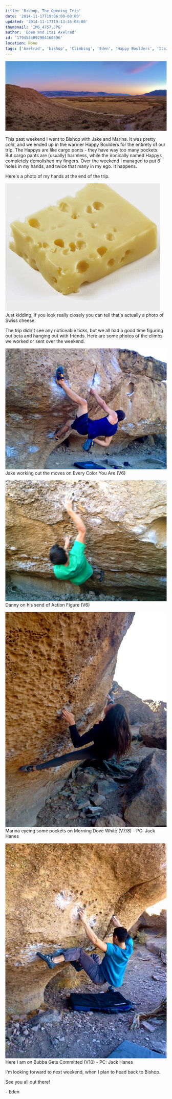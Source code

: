 ```yaml
---
title: 'Bishop, The Opening Trip'
date: '2014-11-17T19:06:00-08:00'
updated: '2014-11-17T19:13:36-08:00'
thumbnail: 'IMG_4757.JPG'
author: 'Eden and Itai Axelrad'
id: '1794524092904160596'
location: None
tags: ['Axelrad', 'bishop', 'Climbing', 'Eden', 'Happy Boulders', 'Itai']
---
```


![image alt](/images/IMG_4757.JPG)

This past weekend I went to Bishop with Jake and Marina. It was pretty cold, and we ended up in the warmer Happy Boulders for the entirety of our trip. The Happys are like cargo pants - they have way too many pockets. But cargo pants are (usually) harmless, while the ironically named Happys completely demolished my fingers. Over the weekend I managed to put 6 holes in my hands, and twice that many in my ego. It happens. 

Here's a photo of my hands at the end of the trip. 

![image alt](/images/swiss-cheese-edited.jpg)Just kidding, if you look really closely you can tell that's actually a photo of Swiss cheese. 

The trip didn't see any noticeable ticks, but we all had a good time figuring out beta and hanging out with friends. Here are some photos of the climbs we worked or sent over the weekend. 

![image alt](/images/IMG_4690.JPG)Jake working out the moves on Every Color You Are (V6)

![image alt](/images/IMG_4715.JPG)Danny on his send of Action Figure (V6)

![image alt](/images/IMG_4793.jpg)Marina eyeing some pockets on Morning Dove White (V7/8) - PC: Jack Hanes

![image alt](/images/IMG_4790.jpg)Here I am on Bubba Gets Committed (V10) - PC: Jack Hanes

I'm looking forward to next weekend, when I plan to head back to Bishop.

See you all out there!

\- Eden

